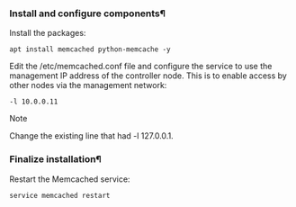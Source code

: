 

### Install and configure components¶
Install the packages:

```shell
apt install memcached python-memcache -y
```

Edit the /etc/memcached.conf file and configure the service to use the management IP address of the controller node. This is to enable access by other nodes via the management network:

```text
-l 10.0.0.11
```

Note

Change the existing line that had -l 127.0.0.1.

### Finalize installation¶
Restart the Memcached service:

```shell
service memcached restart
```